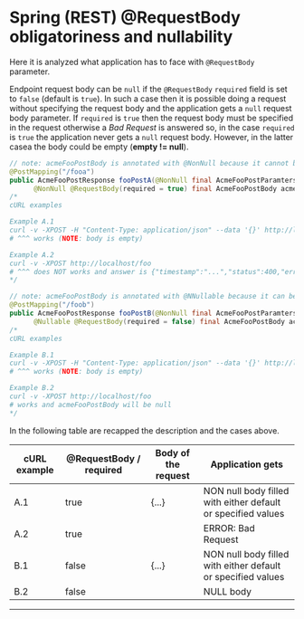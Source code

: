 # Spring (REST) @RequestBody obligatoriness and nullability

Here it is analyzed what application has to face with `@RequestBody` parameter.

Endpoint request body can be `null` if the `@RequestBody` `required` field is set to `false` (default is `true`). In such a case then it is possible doing a request without specifying the request body and the application gets a `null` request body parameter. If `required` is `true` then the request body must be specified in the request otherwise a _Bad Request_ is answered so, in the case `required` is `true` the application never gets a `null` request body. However, in the latter casea the body could be empty (**empty != null**).

```java
// note: acmeFooPostBody is annotated with @NonNull because it cannot be null as @RequestBody required is true.
@PostMapping("/fooa")
public AcmeFooPostResponse fooPostA(@NonNull final AcmeFooPostParamters acmeFooPostParamters,
      @NonNull @RequestBody(required = true) final AcmeFooPostBody acmeFooPostBody) { ... }
/*
cURL examples

Example A.1
curl -v -XPOST -H "Content-Type: application/json" --data '{}' http://localhost/foo
# ^^^ works (NOTE: body is empty)

Example A.2
curl -v -XPOST http://localhost/foo
# ^^^ does NOT works and answer is {"timestamp":"...","status":400,"error":"Bad Request","path":"/foo"}
*/

// note: acmeFooPostBody is annotated with @NNullable because it can be null as @RequestBody required is false.
@PostMapping("/foob")
public AcmeFooPostResponse fooPostB(@NonNull final AcmeFooPostParamters acmeFooPostParamters,
      @Nullable @RequestBody(required = false) final AcmeFooPostBody acmeFooPostBody) { ... }
/*
cURL examples

Example B.1
curl -v -XPOST -H "Content-Type: application/json" --data '{}' http://localhost/foo
# ^^^ works (NOTE: body is empty)

Example B.2
curl -v -XPOST http://localhost/foo
# works and acmeFooPostBody will be null
*/
```

In the following table are recapped the description and the cases above.

| cURL example | @RequestBody / required | Body of the request | Application gets                                             |
|--------------|-------------------------|---------------------|--------------------------------------------------------------|
| A.1          | true                    | {...}               | NON null body filled with either default or specified values |
| A.2          | true                    |                     | ERROR: Bad Request                                           |
| B.1          | false                   | {...}               | NON null body filled with either default or specified values |
| B.2          | false                   |                     | NULL body                                                    |

---
